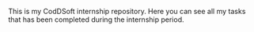 This is my CodDSoft internship repository. Here you can see all my tasks that has been completed during the internship period.
